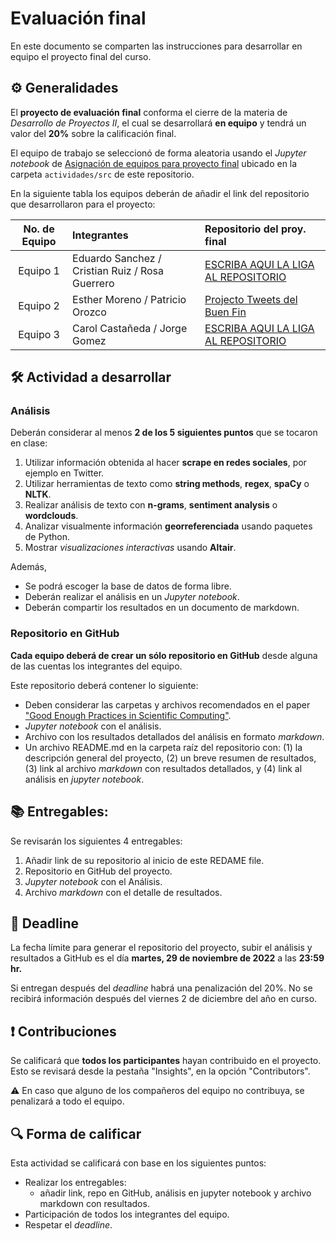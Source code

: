 # Evaluación final

En este documento se comparten las instrucciones para desarrollar en equipo el proyecto final del curso.

## ⚙️ Generalidades
El **proyecto de evaluación final** conforma el cierre de la materia de _Desarrollo de Proyectos II_, el cual se desarrollará **en equipo** y tendrá un valor del **20%** sobre la calificación final.

El equipo de trabajo se seleccionó de forma aleatoria usando el *Jupyter notebook* de [Asignación de equipos para proyecto final](https://github.com/vcuspinera/UDG_MCD_Project_Dev_II/blob/main/actividades/src/asignar_proyecto_final.ipynb) ubicado en la carpeta `actividades/src` de este repositorio.

En la siguiente tabla los equipos deberán de añadir el link del repositorio que desarrollaron para el proyecto:

| No. de Equipo  | Integrantes                             | Repositorio del proy. final |
|:-------:|:-----------------------------------------------|:----------------------------|
|Equipo 1 |Eduardo Sanchez / Cristian Ruiz / Rosa Guerrero | [ESCRIBA AQUI LA LIGA AL REPOSITORIO]()|
|Equipo 2 |Esther Moreno / Patricio Orozco                 | [Projecto Tweets del Buen Fin](https://github.com/patrickscln/Proyecto_Final-Ester_Patricio)|
|Equipo 3 |Carol Castañeda / Jorge Gomez                   | [ESCRIBA AQUI LA LIGA AL REPOSITORIO]()|

## 🛠 Actividad a desarrollar

### Análisis
Deberán considerar al menos **2 de los 5 siguientes puntos** que se tocaron en clase:
1. Utilizar información obtenida al hacer __scrape en redes sociales__, por ejemplo en Twitter.
2. Utilizar herramientas de texto como **string methods**, **regex**, **spaCy** o **NLTK**.
3. Realizar análisis de texto con **n-grams**, **sentiment analysis** o **wordclouds**.
4. Analizar visualmente información __georreferenciada__ usando paquetes de Python.
4. Mostrar _visualizaciones interactivas_ usando **Altair**.

Además,
  - Se podrá escoger la base de datos de forma libre.
  - Deberán realizar el análisis en un *Jupyter notebook*.
  - Deberán compartir los resultados en un documento de markdown.

### Repositorio en GitHub
**Cada equipo deberá de crear un sólo repositorio en GitHub** desde alguna de las cuentas los integrantes del equipo.

Este repositorio deberá contener lo siguiente:
- Deben considerar las carpetas y archivos recomendados en el paper ["Good Enough Practices in Scientific Computing"](https://github.com/vcuspinera/UDG_MCD_Project_Dev_II/tree/main/actividades/material/Papers).
- *Jupyter notebook* con el análisis.
- Archivo con los resultados detallados del análisis en formato *markdown*.
- Un archivo README.md en la carpeta raíz del repositorio con:
   (1) la descripción general del proyecto, 
   (2) un breve resumen de resultados, 
   (3) link al archivo *markdown* con resultados detallados, y
   (4) link al análisis en *jupyter notebook*.

## 📚 Entregables:
Se revisarán los siguientes 4 entregables:
1. Añadir link de su repositorio al inicio de este REDAME file.
2. Repositorio en GitHub del proyecto.
3. *Jupyter notebook* con el Análisis.
4. Archivo *markdown* con el detalle de resultados.

## 📅 Deadline
La fecha límite para generar el repositorio del proyecto, subir el análisis y resultados a GitHub es el día **martes, 29 de noviembre de 2022** a las **23:59 hr.**

Si entregan después del *deadline* habrá una penalización del 20%. No se recibirá información después del viernes 2 de diciembre del año en curso.

## ❗️ Contribuciones
Se calificará que **todos los participantes** hayan contribuido en el proyecto. Esto se revisará desde la pestaña "Insights", en la opción "Contributors".

⚠️ En caso que alguno de los compañeros del equipo no contribuya, se penalizará a todo el equipo.

## 🔍 Forma de calificar
Esta actividad se calificará con base en los siguientes puntos:

- Realizar los entregables:
    - añadir link, repo en GitHub, análisis en jupyter notebook y archivo markdown con resultados.
- Participación de todos los integrantes del equipo.
- Respetar el *deadline*.
